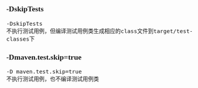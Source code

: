 <span  style="font-family: Simsun,serif; font-size: 17px; ">

### -DskipTests

~~~
-DskipTests
不执行测试用例，但编译测试用例类生成相应的class文件到target/test-classes下
~~~

### -Dmaven.test.skip=true

~~~
-D maven.test.skip=true
不执行测试用例，也不编译测试用例类
~~~

</span>
